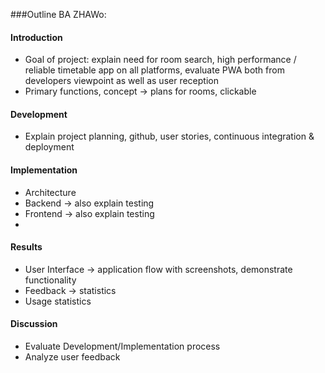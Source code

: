 ###Outline BA ZHAWo:

#### Introduction

- Goal of project:
  explain need for room search, high performance / reliable timetable app on all platforms,
  evaluate PWA both from developers viewpoint as well as user reception
- Primary functions, concept -> plans for rooms, clickable

#### Development

- Explain project planning, github, user stories, continuous integration & deployment

#### Implementation

- Architecture
- Backend -> also explain testing
- Frontend -> also explain testing
- ​

#### Results

- User Interface -> application flow with screenshots, demonstrate functionality
- Feedback -> statistics
- Usage statistics

#### Discussion

- Evaluate Development/Implementation process
- Analyze user feedback
